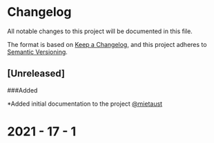 # Changelog
All notable changes to this project will be documented in this file.

The format is based on [Keep a Changelog](https://keepachangelog.com/en/1.0.0/),
and this project adheres to [Semantic Versioning](https://semver.org/spec/v2.0.0.html).

## [Unreleased]
###Added

*Added initial documentation to the project [@mietaust](https://gitsdhub.com/mieatust)
# 2021 - 17 - 1
